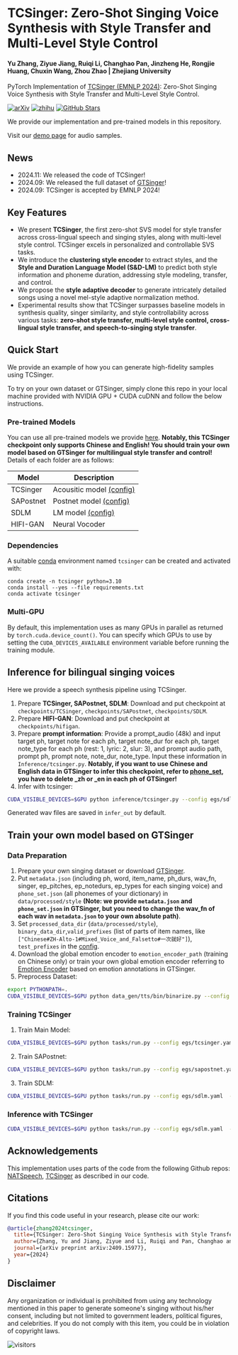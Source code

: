 # TCSinger: Zero-Shot Singing Voice Synthesis with Style Transfer and Multi-Level Style Control

#### Yu Zhang, Ziyue Jiang, Ruiqi Li, Changhao Pan, Jinzheng He, Rongjie Huang, Chuxin Wang, Zhou Zhao | Zhejiang University

PyTorch Implementation of [TCSinger (EMNLP 2024)](https://arxiv.org/abs/2409.15977): Zero-Shot Singing Voice Synthesis with Style Transfer and Multi-Level Style Control.

[![arXiv](https://img.shields.io/badge/arXiv-Paper-<COLOR>.svg)](https://arxiv.org/abs/2409.15977)
[![zhihu](https://img.shields.io/badge/-知乎-000000?logo=zhihu&logoColor=0084FF)](https://zhuanlan.zhihu.com/p/777601485)
[![GitHub Stars](https://img.shields.io/github/stars/AaronZ345/TCSinger?style=social)](https://github.com/AaronZ345/TCSinger)

We provide our implementation and pre-trained models in this repository.

Visit our [demo page](https://tcsinger.github.io/) for audio samples.

## News
- 2024.11: We released the code of TCSinger!
- 2024.09: We released the full dataset of [GTSinger](https://github.com/GTSinger)!
- 2024.09: TCSinger is accepted by EMNLP 2024!

## Key Features
- We present **TCSinger**, the first zero-shot SVS model for style transfer across cross-lingual speech and singing styles, along with multi-level style control. TCSinger excels in personalized and controllable SVS tasks.
- We introduce the **clustering style encoder** to extract styles, and the **Style and Duration Language Model (S&D-LM)** to predict both style information and phoneme duration, addressing style modeling, transfer, and control.
- We propose the **style adaptive decoder** to generate intricately detailed songs using a novel mel-style adaptive normalization method.
- Experimental results show that TCSinger surpasses baseline models in synthesis quality, singer similarity, and style controllability across various tasks: **zero-shot style transfer, multi-level style control, cross-lingual style transfer, and speech-to-singing style transfer**.

## Quick Start
We provide an example of how you can generate high-fidelity samples using TCSinger.

To try on your own dataset or GTSinger, simply clone this repo in your local machine provided with NVIDIA GPU + CUDA cuDNN and follow the below instructions.

### Pre-trained Models
You can use all pre-trained models we provide [here](https://drive.google.com/drive/folders/1t57KKccSMGkrJhCRRCTo6XoXhCmZHFxl?usp=drive_link). **Notably, this TCSinger checkpoint only supports Chinese and English! You should train your own model based on GTSinger for multilingual style transfer and control!** Details of each folder are as follows:

| Model       |  Description                                                              | 
|-------------|--------------------------------------------------------------------------|
| TCSinger |  Acousitic model [(config)](./egs/tcsinger.yaml) |
| SAPostnet |  Postnet model [(config)](./egs/sapostnet.yaml) |
| SDLM |  LM model [(config)](./egs/sdlm.yaml) |
| HIFI-GAN    |  Neural Vocoder               |

### Dependencies

A suitable [conda](https://conda.io/) environment named `tcsinger` can be created
and activated with:

```
conda create -n tcsinger python=3.10
conda install --yes --file requirements.txt
conda activate tcsinger
```

### Multi-GPU

By default, this implementation uses as many GPUs in parallel as returned by `torch.cuda.device_count()`. 
You can specify which GPUs to use by setting the `CUDA_DEVICES_AVAILABLE` environment variable before running the training module.

## Inference for bilingual singing voices

Here we provide a speech synthesis pipeline using TCSinger.

1. Prepare **TCSinger, SAPostnet, SDLM**: Download and put checkpoint at `checkpoints/TCSinger`, `checkpoints/SAPostnet`, `checkpoints/SDLM`.
2. Prepare **HIFI-GAN**: Download and put checkpoint at `checkpoints/hifigan`.
3. Prepare **prompt information**: Provide a prompt_audio (48k) and input target ph, target note for each ph, target note_dur for each ph, target note_type for each ph (rest: 1, lyric: 2, slur: 3), and prompt audio path, prompt ph, prompt note, note_dur, note_type. Input these information in `Inference/tcsinger.py`. **Notably, if you want to use Chinese and English data in GTSinger to infer this checkpoint, refer to [phone_set](./ZHEN_checkpoint_phone_set.json), you have to delete _zh or _en in each ph of GTSinger!**
4. Infer with tcsinger:

```bash
CUDA_VISIBLE_DEVICES=$GPU python inference/tcsinger.py --config egs/sdlm.yaml  --exp_name checkpoints/SDLM
```

Generated wav files are saved in `infer_out` by default.<br>

## Train your own model based on GTSinger

### Data Preparation 

1. Prepare your own singing dataset or download [GTSinger](https://github.com/GTSinger/GTSinger).
2. Put `metadata.json` (including ph, word, item_name, ph_durs, wav_fn, singer, ep_pitches, ep_notedurs, ep_types for each singing voice) and `phone_set.json` (all phonemes of your dictionary) in `data/processed/style` **(Note: we provide `metadata.json` and `phone_set.json` in GTSinger, but you need to change the wav_fn of each wav in `metadata.json` to your own absolute path)**.
3. Set `processed_data_dir` (`data/processed/style`), `binary_data_dir`,`valid_prefixes` (list of parts of item names, like `["Chinese#ZH-Alto-1#Mixed_Voice_and_Falsetto#一次就好"]`), `test_prefixes` in the [config](./egs/TCSinger.yaml).
4. Download the global emotion encoder to `emotion_encoder_path` (training on Chinese only) or train your own global emotion encoder referring to [Emotion Encoder](https://github.com/Rongjiehuang/GenerSpeech/tree/encoder) based on emotion annotations in GTSinger. 
5. Preprocess Dataset: 

```bash
export PYTHONPATH=.
CUDA_VISIBLE_DEVICES=$GPU python data_gen/tts/bin/binarize.py --config egs/TCSinger.yaml
```

### Training TCSinger

1. Train Main Model:
```bash
CUDA_VISIBLE_DEVICES=$GPU python tasks/run.py --config egs/tcsinger.yaml  --exp_name TCSinger --reset
```
2. Train SAPostnet:
```bash
CUDA_VISIBLE_DEVICES=$GPU python tasks/run.py --config egs/sapostnet.yaml  --exp_name SAPostnet --reset
```
3. Train SDLM:
```bash
CUDA_VISIBLE_DEVICES=$GPU python tasks/run.py --config egs/sdlm.yaml  --exp_name SDLM --reset
```

### Inference with TCSinger

```bash
CUDA_VISIBLE_DEVICES=$GPU python tasks/run.py --config egs/sdlm.yaml  --exp_name SDLM --infer
```

## Acknowledgements

This implementation uses parts of the code from the following Github repos:
[NATSpeech](https://github.com/NATSpeech/NATSpeech),
[TCSinger](https://github.com/AaronZ345/TCSinger)
as described in our code.

## Citations ##

If you find this code useful in your research, please cite our work:
```bib
@article{zhang2024tcsinger,
  title={TCSinger: Zero-Shot Singing Voice Synthesis with Style Transfer and Multi-Level Style Control},
  author={Zhang, Yu and Jiang, Ziyue and Li, Ruiqi and Pan, Changhao and He, Jinzheng and Huang, Rongjie and Wang, Chuxin and Zhao, Zhou},
  journal={arXiv preprint arXiv:2409.15977},
  year={2024}
}
```

## Disclaimer ##

Any organization or individual is prohibited from using any technology mentioned in this paper to generate someone's singing without his/her consent, including but not limited to government leaders, political figures, and celebrities. If you do not comply with this item, you could be in violation of copyright laws.

 ![visitors](https://visitor-badge.laobi.icu/badge?page_id=AaronZ345/TCSinger)
